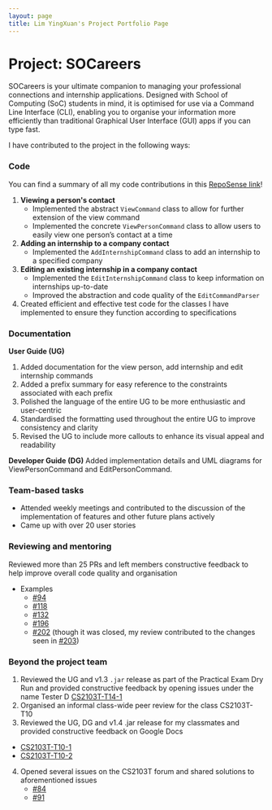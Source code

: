 ```yaml
---
layout: page
title: Lim YingXuan's Project Portfolio Page
---
```


# Project: SOCareers

SOCareers is your ultimate companion to managing your professional connections and internship applications. Designed
with School of Computing (SoC) students in mind, it is optimised for use via a Command Line Interface (CLI), enabling
you to organise your information more efficiently than traditional Graphical User Interface (GUI) apps if
you can type fast.

I have contributed to the project in the following ways:

### Code
You can find a summary of all my code contributions in this [RepoSense link](https://nus-cs2103-ay2324s1.github.io/tp-dashboard/?search=&sort=groupTitle&sortWithin=title&timeframe=commit&mergegroup=&groupSelect=groupByRepos&breakdown=true&checkedFileTypes=docs~functional-code~test-code&since=2023-09-22&tabOpen=true&tabType=authorship&tabAuthor=lunaroddity&tabRepo=AY2324S1-CS2103T-T10-4%2Ftp%5Bmaster%5D&authorshipIsMergeGroup=false&authorshipFileTypes=&authorshipIsBinaryFileTypeChecked=false&authorshipIsIgnoredFilesChecked=false)!
1. **Viewing a person's contact**
   * Implemented the abstract `ViewCommand` class to allow for further extension of the view command 
   * Implemented the concrete `ViewPersonCommand` class to allow users to easily view one person’s contact at a time
2. **Adding an internship to a company contact**
   * Implemented the `AddInternshipCommand` class to add an internship to a specified company
3. **Editing an existing internship in a company contact**
   * Implemented the `EditInternshipCommand` class to keep information on internships up-to-date
   * Improved the abstraction and code quality of the `EditCommandParser`
4. Created efficient and effective test code for the classes I have implemented to ensure they function according to
  specifications

### Documentation
**User Guide (UG)**
1. Added documentation for the view person, add internship and edit internship commands 
2. Added a prefix summary for easy reference to the constraints associated with each prefix 
3. Polished the language of the entire UG to be more enthusiastic and user-centric 
4. Standardised the formatting used throughout the entire UG to improve consistency and clarity 
5. Revised the UG to include more callouts to enhance its visual appeal and readability

**Developer Guide (DG)**
Added implementation details and UML diagrams for ViewPersonCommand and EditPersonCommand.

### Team-based tasks
* Attended weekly meetings and contributed to the discussion of the implementation of features and other future plans actively 
* Came up with over 20 user stories

### Reviewing and mentoring
Reviewed more than 25 PRs and left members constructive feedback to help improve overall code quality and organisation
* Examples
  * [#94](https://github.com/AY2324S1-CS2103T-T10-4/tp/pull/94)
  * [#118](https://github.com/AY2324S1-CS2103T-T10-4/tp/pull/118)
  * [#132](https://github.com/AY2324S1-CS2103T-T10-4/tp/pull/132)
  * [#196](https://github.com/AY2324S1-CS2103T-T10-4/tp/pull/196)
  * [#202](https://github.com/AY2324S1-CS2103T-T10-4/tp/pull/202) (though it was closed, my review contributed to the changes seen in [#203](https://github.com/AY2324S1-CS2103T-T10-4/tp/pull/203))

### Beyond the project team
1. Reviewed the UG and v1.3 `.jar` release as part of the Practical Exam Dry Run and provided constructive feedback by opening issues under the name Tester D [CS2103T-T14-1](https://github.com/AY2324S1-CS2103T-T14-1/tp)
2. Organised an informal class-wide peer review for the class CS2103T-T10 
3. Reviewed the UG, DG and v1.4 .jar release for my classmates and provided constructive feedback on Google Docs
  * [CS2103T-T10-1](https://github.com/AY2324S1-CS2103T-T10-1/tp)
  * [CS2103T-T10-2](https://github.com/AY2324S1-CS2103T-T10-2/tp)
4. Opened several issues on the CS2103T forum and shared solutions to aforementioned issues
   * [#84](https://github.com/nus-cs2103-AY2324S1/forum/issues/84)
   * [#91](https://github.com/nus-cs2103-AY2324S1/forum/issues/91)
